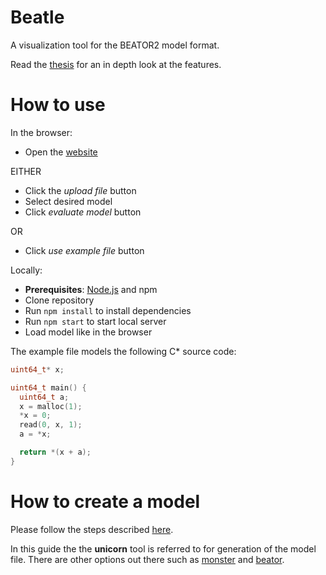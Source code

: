 # Beatle

A visualization tool for the BEATOR2 model format.

Read the [thesis](thesis.pdf) for an in depth look at the features.

# How to use

In the browser:

- Open the [website](https://geo-bert.github.io/beator-visualizer/)

EITHER

- Click the _upload file_ button
- Select desired model
- Click _evaluate model_ button

OR

- Click _use example file_ button

Locally:

- **Prerequisites**: [Node.js](https://nodejs.org/en/) and npm
- Clone repository
- Run `npm install` to install dependencies
- Run `npm start` to start local server
- Load model like in the browser

The example file models the following C\* source code:

```c
uint64_t* x;

uint64_t main() {
  uint64_t a;
  x = malloc(1);
  *x = 0;
  read(0, x, 1);
  a = *x;

  return *(x + a);
}
```

# How to create a model

Please follow the steps described [here](https://github.com/cksystemsgroup/unicorn#Usage).

In this guide the the **unicorn** tool is referred to for generation of the model file. There are other options out there such as [monster](https://github.com/cksystemsgroup/monster) and [beator](https://github.com/cksystemsteaching/selfie/blob/main/tools/beator.c).

